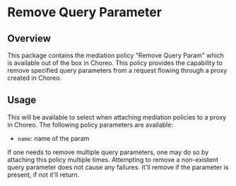 # Remove Query Parameter

## Overview

This package contains the mediation policy "Remove Query Param" which is available out of the box in Choreo. This policy provides the capability to remove specified query parameters from a request flowing through a proxy created in Choreo.

## Usage

This will be available to select when attaching mediation policies to a proxy in Choreo. The following policy parameters are available:
- `name`: name of the param

If one needs to remove multiple query parameters, one may do so by attaching this policy multiple times. Attempting to remove a non-existent query parameter 
does not cause any failures. It'll remove if the parameter is present, if not it'll return.
